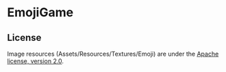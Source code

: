 # EmojiGame

## License
Image resources (Assets/Resources/Textures/Emoji) are under the [Apache license, version 2.0](./LICENSE).
